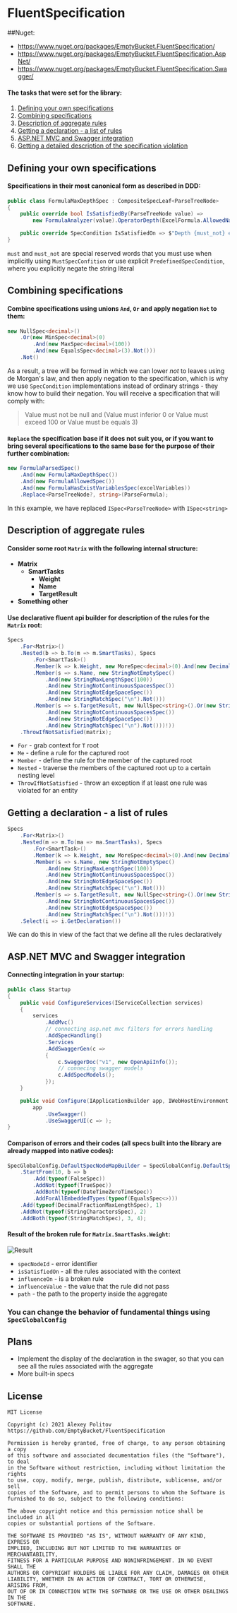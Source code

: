 # FluentSpecification
##Nuget:
* https://www.nuget.org/packages/EmptyBucket.FluentSpecification/
* https://www.nuget.org/packages/EmptyBucket.FluentSpecification.AspNet/
* https://www.nuget.org/packages/EmptyBucket.FluentSpecification.Swagger/
#### The tasks that were set for the library:
1) [Defining your own specifications](https://github.com/EmptyBucket/FluentSpecification#defining-your-own-specifications)
2) [Combining specifications](https://github.com/EmptyBucket/FluentSpecification#combining-specifications)
3) [Description of aggregate rules](https://github.com/EmptyBucket/FluentSpecification#description-of-aggregate-rules)
4) [Getting a declaration - a list of rules](https://github.com/EmptyBucket/FluentSpecification#getting-a-declaration---a-list-of-rules)
5) [ASP.NET MVC and Swagger integration](https://github.com/EmptyBucket/FluentSpecification#aspnet-mvc-and-swagger-integration)
6) [Getting a detailed description of the specification violation](https://github.com/EmptyBucket/FluentSpecification#result-of-the-broken-rule-for-matrixsmarttasksweight)

## Defining your own specifications
#### Specifications in their most canonical form as described in DDD:
```csharp
public class FormulaMaxDepthSpec : CompositeSpecLeaf<ParseTreeNode>
{
	public override bool IsSatisfiedBy(ParseTreeNode value) =>
		new FormulaAnalyzer(value).OperatorDepth(ExcelFormula.AllowedNamedFunctions) <= 65;

	public override SpecCondition IsSatisfiedOn => $"Depth {must_not} exceed 64";
}
```
```must``` and ```must_not``` are special reserved words that you must use when implicitly using ```MustSpecConfition``` or use explicit ```PredefinedSpecCondition```, where you explicitly negate the string literal
## Combining specifications
#### Combine specifications using unions ```And```, ```Or``` and apply negation ```Not``` to them:
```csharp
new NullSpec<decimal>()
	.Or(new MinSpec<decimal>(0)
		.And(new MaxSpec<decimal>(100))
		.And(new EqualsSpec<decimal>(3).Not()))
	.Not()

```
As a result, a tree will be formed in which we can lower _not_ to leaves using de Morgan's law, and then apply negation to the specification, which is why we use ```SpecCondition``` implementations instead of ordinary strings - they know how to build their negation. You will receive a specification that will comply with:
>Value must not be null and (Value must inferior 0 or Value must exceed 100 or Value must be equals 3)
#### ```Replace``` the specification base if it does not suit you, or if you want to bring several specifications to the same base for the purpose of their further combination:
```csharp
new FormulaParsedSpec()
	.And(new FormulaMaxDepthSpec())
	.And(new FormulaAllowedSpec())
	.And(new FormulaHasExistVariablesSpec(excelVariables))
	.Replace<ParseTreeNode?, string>(ParseFormula);
```
In this example, we have replaced ```ISpec<ParseTreeNode>``` with ```ISpec<string>```
## Description of aggregate rules
#### Consider some root ```Matrix``` with the following internal structure:
* __Matrix__
	* __SmartTasks__
		* __Weight__
		* __Name__
		* __TargetResult__
* __Something other__
#### Use declarative fluent api builder for description of the rules for the ```Matrix``` root:
```csharp
Specs
	.For<Matrix>()
	.Nested(b => b.To(m => m.SmartTasks), Specs
		.For<SmartTask>()
		.Member(k => k.Weight, new MoreSpec<decimal>(0).And(new DecimalFractionMaxLengthSpec(2)))
		.Member(s => s.Name, new StringNotEmptySpec()
			.And(new StringMaxLengthSpec(100))
			.And(new StringNotContinuousSpacesSpec())
			.And(new StringNotEdgeSpaceSpec())
			.And(new StringMatchSpec("\n").Not()))
		.Member(s => s.TargetResult, new NullSpec<string>().Or(new StringMaxLengthSpec(200)
			.And(new StringNotContinuousSpacesSpec())
			.And(new StringNotEdgeSpaceSpec())
			.And(new StringMatchSpec("\n").Not()))!))
	.ThrowIfNotSatisfied(matrix);

```
* ```For``` - grab context for ```T``` root
* ```Me``` - define a rule for the captured root
* ```Member``` - define the rule for the member of the captured root
* ```Nested``` - traverse the members of the captured root up to a certain nesting level
* ```ThrowIfNotSatisfied``` - throw an exception if at least one rule was violated for an entity
## Getting a declaration - a list of rules
```csharp
Specs
	.For<Matrix>()
	.Nested(m => m.To(ma => ma.SmartTasks), Specs
		.For<SmartTask>()
		.Member(k => k.Weight, new MoreSpec<decimal>(0).And(new DecimalFractionMaxLengthSpec(2)))
		.Member(s => s.Name, new StringNotEmptySpec()
			.And(new StringMaxLengthSpec(100))
			.And(new StringNotContinuousSpacesSpec())
			.And(new StringNotEdgeSpaceSpec())
			.And(new StringMatchSpec("\n").Not()))
		.Member(s => s.TargetResult, new NullSpec<string>().Or(new StringMaxLengthSpec(200)
			.And(new StringNotContinuousSpacesSpec())
			.And(new StringNotEdgeSpaceSpec())
			.And(new StringMatchSpec("\n").Not()))!))
	.Select(i => i.GetDeclaration())
```
We can do this in view of the fact that we define all the rules declaratively
## ASP.NET MVC and Swagger integration
#### Connecting integration in your startup:
```csharp
public class Startup
{
	public void ConfigureServices(IServiceCollection services)
	{
		services
			.AddMvc()
			// connecting asp.net mvc filters for errors handling
			.AddSpecHandling()
			.Services
			.AddSwaggerGen(c =>
			{
				c.SwaggerDoc("v1", new OpenApiInfo());
				// connecing swagger models
				c.AddSpecModels();
			});
	}

	public void Configure(IApplicationBuilder app, IWebHostEnvironment env) =>
		app
			.UseSwagger()
			.UseSwaggerUI(c => );
}
```
#### Comparison of errors and their codes (all specs built into the library are already mapped into native codes):
```csharp
SpecGlobalConfig.DefaultSpecNodeMapBuilder = SpecGlobalConfig.DefaultSpecNodeMapBuilder
	.StartFrom(10, b => b
		.Add(typeof(FalseSpec))
		.AddNot(typeof(TrueSpec))
		.AddBoth(typeof(DateTimeZeroTimeSpec))
		.AddForAllEmbeddedTypes(typeof(EqualsSpec<>)))
	.Add(typeof(DecimalFractionMaxLengthSpec), 1)
	.AddNot(typeof(StringCharactersSpec), 2)
	.AddBoth(typeof(StringMatchSpec), 3, 4);

```
#### Result of the broken rule for ```Matrix.SmartTasks.Weight```:
![Result](https://i.imgur.com/oPbCRpT.jpg)

* ```specNodeId``` - error identifier
* ```isSatisfiedOn``` - all the rules associated with the context
* ```influenceOn``` - is a broken rule
* ```influenceValue``` - the value that the rule did not pass
* ```path``` - the path to the property inside the aggregate
### You can change the behavior of fundamental things using ```SpecGlobalConfig```
## Plans
* Implement the display of the declaration in the swager, so that you can see all the rules associated with the aggregate
* More built-in specs
## License

```
MIT License

Copyright (c) 2021 Alexey Politov
https://github.com/EmptyBucket/FluentSpecification

Permission is hereby granted, free of charge, to any person obtaining a copy
of this software and associated documentation files (the "Software"), to deal
in the Software without restriction, including without limitation the rights
to use, copy, modify, merge, publish, distribute, sublicense, and/or sell
copies of the Software, and to permit persons to whom the Software is
furnished to do so, subject to the following conditions:

The above copyright notice and this permission notice shall be included in all
copies or substantial portions of the Software.

THE SOFTWARE IS PROVIDED "AS IS", WITHOUT WARRANTY OF ANY KIND, EXPRESS OR
IMPLIED, INCLUDING BUT NOT LIMITED TO THE WARRANTIES OF MERCHANTABILITY,
FITNESS FOR A PARTICULAR PURPOSE AND NONINFRINGEMENT. IN NO EVENT SHALL THE
AUTHORS OR COPYRIGHT HOLDERS BE LIABLE FOR ANY CLAIM, DAMAGES OR OTHER
LIABILITY, WHETHER IN AN ACTION OF CONTRACT, TORT OR OTHERWISE, ARISING FROM,
OUT OF OR IN CONNECTION WITH THE SOFTWARE OR THE USE OR OTHER DEALINGS IN THE
SOFTWARE.
```
